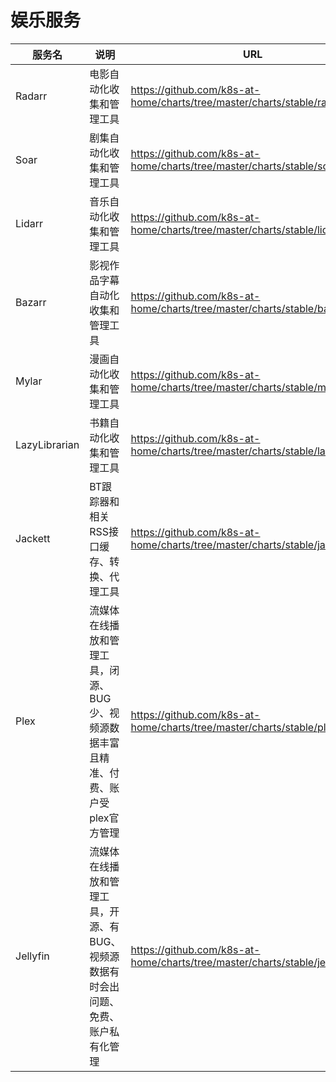# 娱乐服务

| 服务名 | 说明 | URL |
| ------------- | ---- | ------------------------------------------------------------ |
| Radarr | 电影自动化收集和管理工具 | https://github.com/k8s-at-home/charts/tree/master/charts/stable/radarr |
| Soar | 剧集自动化收集和管理工具 | https://github.com/k8s-at-home/charts/tree/master/charts/stable/sonarr |
| Lidarr | 音乐自动化收集和管理工具 | https://github.com/k8s-at-home/charts/tree/master/charts/stable/lidarr |
| Bazarr | 影视作品字幕自动化收集和管理工具 | https://github.com/k8s-at-home/charts/tree/master/charts/stable/bazarr |
| Mylar  | 漫画自动化收集和管理工具 | https://github.com/k8s-at-home/charts/tree/master/charts/stable/mylar |
| LazyLibrarian | 书籍自动化收集和管理工具 | https://github.com/k8s-at-home/charts/tree/master/charts/stable/lazylibrarian |
| Jackett | BT跟踪器和相关RSS接口缓存、转换、代理工具 | https://github.com/k8s-at-home/charts/tree/master/charts/stable/jackett |
| Plex | 流媒体在线播放和管理工具，闭源、BUG少、视频源数据丰富且精准、付费、账户受plex官方管理 | https://github.com/k8s-at-home/charts/tree/master/charts/stable/plex |
| Jellyfin | 流媒体在线播放和管理工具，开源、有BUG、视频源数据有时会出问题、免费、账户私有化管理 | https://github.com/k8s-at-home/charts/tree/master/charts/stable/jellyfin |
